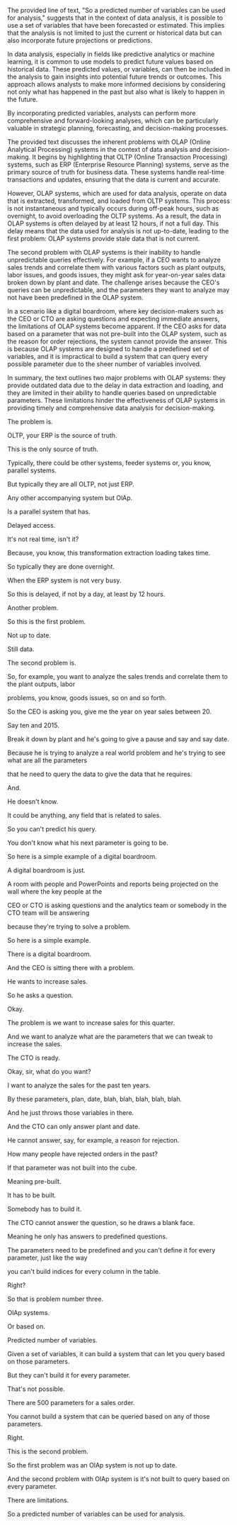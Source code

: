 The provided line of text, "So a predicted number of variables can be used for analysis," suggests that in the context of data analysis, it is possible to use a set of variables that have been forecasted or estimated. This implies that the analysis is not limited to just the current or historical data but can also incorporate future projections or predictions.

In data analysis, especially in fields like predictive analytics or machine learning, it is common to use models to predict future values based on historical data. These predicted values, or variables, can then be included in the analysis to gain insights into potential future trends or outcomes. This approach allows analysts to make more informed decisions by considering not only what has happened in the past but also what is likely to happen in the future.

By incorporating predicted variables, analysts can perform more comprehensive and forward-looking analyses, which can be particularly valuable in strategic planning, forecasting, and decision-making processes.






The provided text discusses the inherent problems with OLAP (Online Analytical Processing) systems in the context of data analysis and decision-making. It begins by highlighting that OLTP (Online Transaction Processing) systems, such as ERP (Enterprise Resource Planning) systems, serve as the primary source of truth for business data. These systems handle real-time transactions and updates, ensuring that the data is current and accurate.

However, OLAP systems, which are used for data analysis, operate on data that is extracted, transformed, and loaded from OLTP systems. This process is not instantaneous and typically occurs during off-peak hours, such as overnight, to avoid overloading the OLTP systems. As a result, the data in OLAP systems is often delayed by at least 12 hours, if not a full day. This delay means that the data used for analysis is not up-to-date, leading to the first problem: OLAP systems provide stale data that is not current.

The second problem with OLAP systems is their inability to handle unpredictable queries effectively. For example, if a CEO wants to analyze sales trends and correlate them with various factors such as plant outputs, labor issues, and goods issues, they might ask for year-on-year sales data broken down by plant and date. The challenge arises because the CEO's queries can be unpredictable, and the parameters they want to analyze may not have been predefined in the OLAP system.

In a scenario like a digital boardroom, where key decision-makers such as the CEO or CTO are asking questions and expecting immediate answers, the limitations of OLAP systems become apparent. If the CEO asks for data based on a parameter that was not pre-built into the OLAP system, such as the reason for order rejections, the system cannot provide the answer. This is because OLAP systems are designed to handle a predefined set of variables, and it is impractical to build a system that can query every possible parameter due to the sheer number of variables involved.

In summary, the text outlines two major problems with OLAP systems: they provide outdated data due to the delay in data extraction and loading, and they are limited in their ability to handle queries based on unpredictable parameters. These limitations hinder the effectiveness of OLAP systems in providing timely and comprehensive data analysis for decision-making.






The problem is.

OLTP, your ERP is the source of truth.

This is the only source of truth.

Typically, there could be other systems, feeder systems or, you know, parallel systems.

But typically they are all OLTP, not just ERP.

Any other accompanying system but OlAp.

Is a parallel system that has.

Delayed access.

It's not real time, isn't it?

Because, you know, this transformation extraction loading takes time.

So typically they are done overnight.

When the ERP system is not very busy.

So this is delayed, if not by a day, at least by 12 hours.

Another problem.

So this is the first problem.

Not up to date.

Still data.

The second problem is.

So, for example, you want to analyze the sales trends and correlate them to the plant outputs, labor

problems, you know, goods issues, so on and so forth.

So the CEO is asking you, give me the year on year sales between 20.

Say ten and 2015.

Break it down by plant and he's going to give a pause and say and say date.

Because he is trying to analyze a real world problem and he's trying to see what are all the parameters

that he need to query the data to give the data that he requires.

And.

He doesn't know.

It could be anything, any field that is related to sales.

So you can't predict his query.

You don't know what his next parameter is going to be.

So here is a simple example of a digital boardroom.

A digital boardroom is just.

A room with people and PowerPoints and reports being projected on the wall where the key people at the

CEO or CTO is asking questions and the analytics team or somebody in the CTO team will be answering

because they're trying to solve a problem.

So here is a simple example.

There is a digital boardroom.

And the CEO is sitting there with a problem.

He wants to increase sales.

So he asks a question.

Okay.

The problem is we want to increase sales for this quarter.

And we want to analyze what are the parameters that we can tweak to increase the sales.

The CTO is ready.

Okay, sir, what do you want?

I want to analyze the sales for the past ten years.

By these parameters, plan, date, blah, blah, blah, blah, blah.

And he just throws those variables in there.

And the CTO can only answer plant and date.

He cannot answer, say, for example, a reason for rejection.

How many people have rejected orders in the past?

If that parameter was not built into the cube.

Meaning pre-built.

It has to be built.

Somebody has to build it.

The CTO cannot answer the question, so he draws a blank face.

Meaning he only has answers to predefined questions.

The parameters need to be predefined and you can't define it for every parameter, just like the way

you can't build indices for every column in the table.

Right?

So that is problem number three.

OlAp systems.

Or based on.

Predicted number of variables.

Given a set of variables, it can build a system that can let you query based on those parameters.

But they can't build it for every parameter.

That's not possible.

There are 500 parameters for a sales order.

You cannot build a system that can be queried based on any of those parameters.

Right.

This is the second problem.

So the first problem was an OlAp system is not up to date.

And the second problem with OlAp system is it's not built to query based on every parameter.

There are limitations.

So a predicted number of variables can be used for analysis.